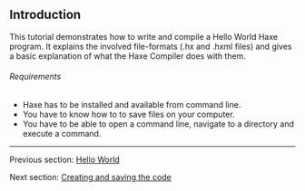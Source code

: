 ##  Introduction

This tutorial demonstrates how to write and compile a Hello World Haxe program. It explains the involved file-formats (.hx and .hxml files) and gives a basic explanation of what the Haxe Compiler does with them.

###### Requirements

* Haxe has to be installed and available from command line.
* You have to know how to to save files on your computer.
* You have to be able to open a command line, navigate to a directory and execute a command.

---

Previous section: [Hello World](hello-world.md)

Next section: [Creating and saving the code](hello-world-code.md)